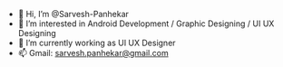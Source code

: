 - 👋 Hi, I’m @Sarvesh-Panhekar
- 👀 I’m interested in Android Development / Graphic Designing / UI UX Designing 
- 🌱 I’m currently working as UI UX Designer
- 📫 Gmail: sarvesh.panhekar@gmail.com

<!---
Sarvesh-Panhekar/Sarvesh-Panhekar is a ✨ special ✨ repository because its `README.md` (this file) appears on your GitHub profile.
You can click the Preview link to take a look at your changes.
--->
